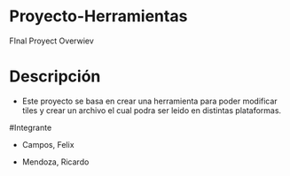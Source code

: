 # Proyecto-Herramientas
FInal Proyect Overwiev

# Descripción
- Este proyecto se basa en crear una herramienta para poder modificar tiles y crear un archivo el cual podra ser leido en distintas plataformas.

#Integrante
- Campos, Felix

- Mendoza, Ricardo 